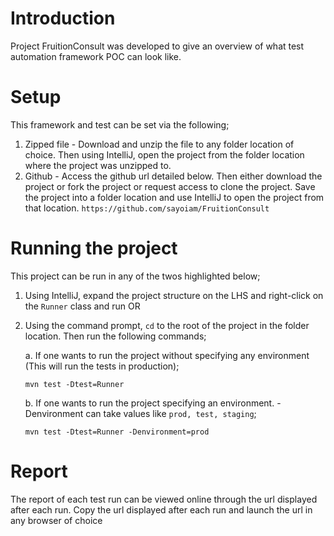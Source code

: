 # Introduction

Project FruitionConsult was developed to give an overview of what test automation framework POC can look like.

# Setup
This framework and test can be set via the following;
1. Zipped file - Download and unzip the file to any folder location of choice. Then using IntelliJ, open the project from the folder location where the project was unzipped to.
2. Github - Access the github url detailed below. Then either download the project or fork the project or request access to clone the project. Save the project into a folder location and use IntelliJ to open the project from that location.
    ```https://github.com/sayoiam/FruitionConsult```
   
# Running the project
This project can be run in any of the twos highlighted below;
1. Using IntelliJ, expand the project structure on the LHS and right-click on the ```Runner``` class and run OR
2. Using the command prompt, ```cd``` to the root of the project in the folder location. Then run the following commands;
   
    a. If one wants to run the project without specifying any environment (This will run the tests in production);
   
   ```mvn test -Dtest=Runner```
   
    b. If one wants to run the project specifying an environment. -Denvironment can take values like ```prod, test, staging```;

   ```mvn test -Dtest=Runner -Denvironment=prod```

# Report

The report of each test run can be viewed online through the url displayed after each run. Copy the url displayed after each run and launch the url in any browser of choice
   
